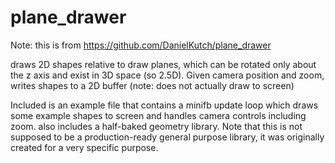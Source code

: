 # plane_drawer

Note: this is from https://github.com/DanielKutch/plane_drawer

draws 2D shapes relative to draw planes, which can be rotated only about the z axis and exist in 3D space (so 2.5D). Given camera position and zoom, writes shapes to a 2D buffer (note: does not actually draw to screen)

Included is an example file that contains a minifb update loop which draws some example shapes to screen and handles camera controls including zoom.
also includes a half-baked geometry library. Note that this is not supposed to be a production-ready general purpose library, it was originally created for a very specific purpose.